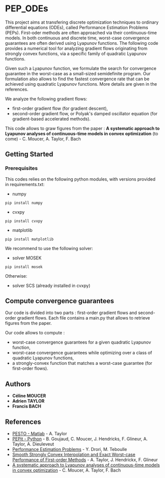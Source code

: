 # PEP_ODEs

This project aims at transfering discrete optimization techniques to ordinary differential equations (ODEs), called Performance 
Estimation Problems (PEPs). First-oder methods are often approached via their continuous-time models. In both continuous and 
discrete time, worst-case convergence guarantees are often derived using Lyapunov functions. The following code provides a numerical 
tool for analyzing gradient flows originating from strongly convex functions, via a specific family of quadratic Lyapunov functions. 

Given such a Lyapunov function, we formulate the search for convergence guarantee in the worst-case as a small-sized semidefinite 
program. Our formulation also allows to find the fastest convergence rate that can be achieved using quadratic Lyapunov 
functions. More details are given in the references.

We analyze the following gradient flows: 
- first-order gradient flow (for gradient descent),
- second-order gradient flow, or Polyak's damped oscillator equation (for gradient-based accelerated methods).

This code allows to graw figures from the paper : **A systematic approach to Lyapunov analyses of continuous-time models 
in convex optimization** (to come) - C. Moucer, A. Taylor, F. Bach


## Getting Started


### Prerequisites
This codes relies on the following python modules, with versions provided in requirements.txt:

- numpy
```
pip install numpy
```
- cvxpy
```
pip install cvxpy
```
- matplotlib
```
pip install matplotlib
```

We recommend to use the following solver:
- solver MOSEK 
```
pip install mosek
```
Otherwise:
- solver SCS (already installed in cvxpy)

## Compute convergence guarantees
Our code is divided into two parts : first-order gradient flows and second-order gradient flows. Each file contains
a main.py that allows to retrieve figures from the paper.

Our code allows to compute : 
- worst-case convergence guarantees for a given quadratic Lyapunov function,
- worst-case convergence guarantees while optimizing over a class of quadratic Lyapunov functions,
- a strongly-convex function that matches a worst-case guarantee (for first-order flows).


## Authors
* **Céline MOUCER** 
* **Adrien TAYLOR**
* **Francis BACH** 

## References

* [PESTO - Matlab](https://github.com/PerformanceEstimation/Performance-Estimation-Toolbox) - A. Taylor
* [PEPit - Python](https://github.com/PerformanceEstimation/PEPit) - B. Goujaud, C. Moucer, J. Hendricks, F. Glineur, A. Taylor, A. Dieuleveut
* [Performance Estimation Problems](https://arxiv.org/abs/1206.3209) - Y. Drori, M. Teboulle
* [Smooth Strongly Convex Interpolation and Exact Worst-case Performance of First-order Methods](https://arxiv.org/abs/1502.05666) - A. Taylor, J. Hendrickx, F. Glineur 
* [A systematic approach to Lyapunov analyses of continuous-time models in convex optimization](https://arxiv.org/abs/2205.12772) - C. Moucer, A. Taylor, F. Bach
